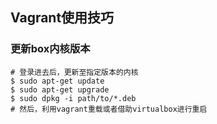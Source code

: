## Vagrant使用技巧

### 更新box内核版本

```
# 登录进去后，更新至指定版本的内核
$ sudo apt-get update
$ sudo apt-get upgrade
$ sudo dpkg -i path/to/*.deb
# 然后，利用vagrant重载或者借助virtualbox进行重启

